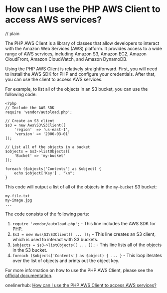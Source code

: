# How can I use the PHP AWS Client to access AWS services?
// plain

The PHP AWS Client is a library of classes that allow developers to interact with the Amazon Web Services (AWS) platform. It provides access to a wide range of AWS services, including Amazon S3, Amazon EC2, Amazon CloudFront, Amazon CloudWatch, and Amazon DynamoDB.

Using the PHP AWS Client is relatively straightforward. First, you will need to install the AWS SDK for PHP and configure your credentials. After that, you can use the client to access AWS services.

For example, to list all of the objects in an S3 bucket, you can use the following code:
```
<?php
// Include the AWS SDK
require 'vendor/autoload.php';

// Create an S3 client
$s3 = new Aws\S3\S3Client([
    'region'  => 'us-east-1',
    'version' => '2006-03-01'
]);

// List all of the objects in a bucket
$objects = $s3->listObjects([
    'Bucket' => 'my-bucket'
]);

foreach ($objects['Contents'] as $object) {
    echo $object['Key'] . "\n";
}

```

This code will output a list of all of the objects in the `my-bucket` S3 bucket:
```
my-file.txt
my-image.jpg
...
```

The code consists of the following parts:

1. `require 'vendor/autoload.php';` - This line includes the AWS SDK for PHP.
2. `$s3 = new Aws\S3\S3Client([ ... ]);` - This line creates an S3 client, which is used to interact with S3 buckets.
3. `$objects = $s3->listObjects([ ... ]);` - This line lists all of the objects in the S3 bucket.
4. `foreach ($objects['Contents'] as $object) { ... }` - This loop iterates over the list of objects and prints out the object key.

For more information on how to use the PHP AWS Client, please see the [official documentation](https://docs.aws.amazon.com/aws-sdk-php/v3/guide/index.html).

onelinerhub: [How can I use the PHP AWS Client to access AWS services?](https://onelinerhub.com/php-aws/how-can-i-use-the-php-aws-client-to-access-aws-services)